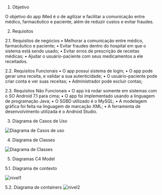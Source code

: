 1. Objetivo

O objetivo do app iMed é o de agilizar e facilitar a comunicação entre médico, farmacêutico e paciente, além de reduzir custos e evitar fraudes.

2. Requisitos

2.1. Requisitos de negócios
  • Melhorar a comunicação entre médico, farmacêutico e paciente;
  • Evitar fraudes dentro do hospital em que o sistema está sendo usado;
  • Evitar erros de prescrição de receitas médicas;
  • Ajudar o usuário-paciente com seus medicamentos a ele receitados.

2.2. Requisitos Funcionais
  • O app possuí sistema de login;
  • O app pode gerar uma receita, e validar a sua autenticidade;
  • O usuário-paciente pode criar conta e ver suas receitas;
  • Administrador pode excluir contas;

2.3. Requisitos Não Funcionais
  • O app irá rodar somente em sistemas com o SO Android 7.1 para cima;
  • O app foi implementado usando a linguagem de programação Java;
  • O SGBD utilizado é o MySQL;
  • A modelagem gráfica foi feita na linguagem de marcação XML;
  • A ferramenta de desenvolvimento utilizada é o Android Studio. 

3. Diagrama de Casos de Uso

![Diagrama de Casos de uso](https://user-images.githubusercontent.com/74109343/137322827-bbe2cfed-b2a1-4e32-ba28-34aaf0c39af0.png)

4. Diagrama de Classes

![Diagrama de Classes](https://user-images.githubusercontent.com/74109343/137322856-1e4266d6-98fb-41f9-86d3-bda8c1b232b5.jpeg)

5. Diagramas C4 Model 

5.1. Diagrama de contexto

![nivel1](https://user-images.githubusercontent.com/74109343/137323033-60e2d8e1-4e98-46a9-b83d-6f1d4589a9dc.jpg)


5.2. Diagrama de containers
![nivel2](https://user-images.githubusercontent.com/74109343/137323041-d70e2eb4-60eb-44a7-bd4b-7a917ee4920b.jpg)

